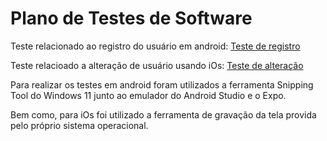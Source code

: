 # Plano de Testes de Software

Teste relacionado ao registro do usuário em android:
[Teste de registro](./assets/teste-registro.mp4)

Teste relacioado a alteração de usuário usando iOs:
[Teste de alteração](./assets/teste-alteracao.mp4)

Para realizar os testes em android foram utilizados a ferramenta Snipping Tool do Windows 11 junto ao emulador do Android Studio e o Expo.

Bem como, para iOs foi utilizado a ferramenta de gravação da tela provida pelo próprio sistema operacional.